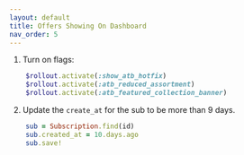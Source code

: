 ```yaml
---
layout: default
title: Offers Showing On Dashboard
nav_order: 5
---
```


1. Turn on flags:

```rb
    $rollout.activate(:show_atb_hotfix)
    $rollout.activate(:atb_reduced_assortment)
    $rollout.activate(:atb_featured_collection_banner)
```

2. Update the `create_at` for the sub to be more than 9 days.

```rb
    sub = Subscription.find(id)
    sub.created_at = 10.days.ago
    sub.save!
```